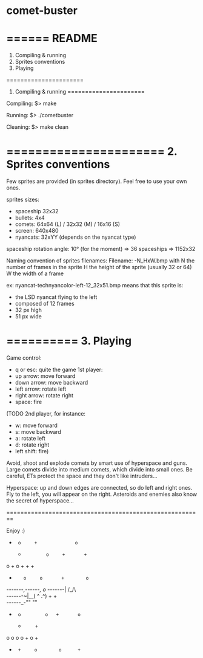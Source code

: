 # comet-buster
======
README
======

1. Compiling & running
2. Sprites conventions
3. Playing

======================
1. Compiling & running
======================

Compiling:
$> make

Running:
$> ./cometbuster

Cleaning:
$> make clean


======================
2. Sprites conventions
======================

Few sprites are provided (in sprites directory). Feel free to use your own
ones.

sprites sizes: 
  - spaceship 32x32
  - bullets: 4x4
  - comets: 64x64 (L) / 32x32 (M) / 16x16 (S)
  - screen: 640x480
  - nyancats: 32xYY (depends on the nyancat type)

spaceship rotation angle: 10° (for the moment)
 => 36 spaceships
 => 1152x32

Naming convention of sprites filenames:
Filename: <something understandable>-N_HxW.bmp
with N the number of frames in the sprite
     H the height of the sprite (usually 32 or 64)
     W the width of a frame

ex:
nyancat-technyancolor-left-12_32x51.bmp means that this sprite is:
  - the LSD nyancat flying to the left
  - composed of 12 frames
  - 32 px high
  - 51 px wide

==========
3. Playing
==========

Game control:
  - q or esc: quite the game
1st player:
  - up arrow: move forward
  - down arrow: move backward
  - left arrow: rotate left
  - right arrow: rotate right
  - space: fire

(TODO 2nd player, for instance:
  - w: move forward
  - s: move backward
  - a: rotate left
  - d: rotate right
  - left shift: fire)


Avoid, shoot and explode comets by smart use of hyperspace and guns. Large
comets divide into medium comets, which divide into small ones. Be careful, ETs
protect the space and they don't like intruders...

Hyperspace: up and down edges are connected, so do left and right ones. Fly to
the left, you will appear on the right. Asteroids and enemies also know the
secret of hyperspace...


========================================================

Enjoy :)

+      o     +              o   
    +             o     +       +
o          +
    o  +           +        +
+        o     o       +        o
-_-_-_-_-_-_-_,------,      o 
_-_-_-_-_-_-_-|   /\_/\  
-_-_-_-_-_-_-~|__( ^ .^)  +     +  
_-_-_-_-_-_-_-""  ""      
+      o         o   +       o
    +         +
o        o         o      o     +
    o           +
+      +     o        o      +  


